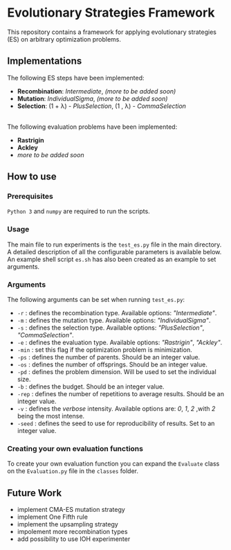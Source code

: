# Evolutionary Strategies Framework

This repository contains a framework for applying evolutionary strategies (ES) on arbitrary optimization problems.

## Implementations

The following ES steps have been implemented:
 - **Recombination**: *Intermediate*, *(more to be added soon)*
 - **Mutation**: *IndividualSigma*, *(more to be added soon)*
 - **Selection**: (1 + λ) - *PlusSelection*, (1 , λ) - *CommaSelection*
<br/><br/>

The following evaluation problems have been implemented:
 - **Rastrigin**
 - **Ackley**
 - *more to be added soon*


## How to use

### Prerequisites

`Python 3` and `numpy` are required to run the scripts. 

### Usage

The main file to run experiments is the `test_es.py` file in the main directory. A detailed description of all the configurable parameters is available below. An example shell script `es.sh` has also been created as an example to set arguments.

### Arguments

The following arguments can be set when running `test_es.py`:

- `-r` : defines the recombination type. Available options: *"Intermediate"*.
- `-m` : defines the mutation type. Available options: *"IndividualSigma"*.
- `-s` : defines the selection type. Available options: *"PlusSelection"*, *"CommaSelection"*.
- `-e` : defines the evaluation type. Available options: *"Rastrigin"*, *"Ackley"*.
- `-min` : set this flag if the optimization problem is minimization.
- `-ps` : defines the number of parents. Should be an integer value.
- `-os` : defines the number of offsprings. Should be an integer value.
- `-pd` : defines the problem dimension. Will be used to set the individual size.
- `-b` : defines the budget. Should be an integer value.
- `-rep` : defines the number of repetitions to average results. Should be an integer value.
- `-v` : defines the *verbose* intensity. Available options are: *0*, *1*, *2* ,with *2* being the most intense. 
- `-seed` : defines the seed to use for reproducibility of results. Set to an integer value.


### Creating your own evaluation functions 

To create your own evaluation function you can expand the `Evaluate` class on the `Evaluation.py` file in the `classes` folder. 

## Future Work

- implement CMA-ES mutation strategy
- implement One Fifth rule
- implement the upsampling strategy
- impolement more recombination types
- add possibility to use IOH experimenter
